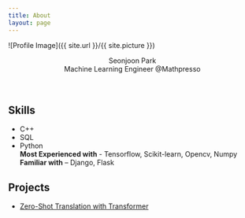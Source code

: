 ```yaml
---
title: About
layout: page
---
```

![Profile Image]({{ site.url }}/{{ site.picture }})

<p style="text-align: center;">
Seonjoon Park <br/>
Machine Learning Engineer @Mathpresso <br/><br/>
<br/></p>

<h2>Skills</h2>

<ul class="skill-list">
	<li>C++</li>
	<li>SQL</li>
	<li>Python</li>
<b>Most Experienced with</b> - Tensorflow, Scikit-learn, Opencv, Numpy </br>
<b>Familiar with</b> – Django, Flask 

</ul>

<h2>Projects</h2>

<ul>
	<li><a href="https://github.com/Joon-Park92/Zero-Shot-Translation-Transformer">Zero-Shot Translation with Transformer</a></li>
</ul>

